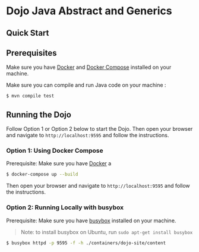 # Dojo Java Abstract and Generics

## Quick Start

## Prerequisites

Make sure you have [Docker](https://docs.docker.com/get-docker/) and [Docker Compose](https://docs.docker.com/compose/install/) installed on your machine.

Make sure you can compile and run Java code on your machine :

```bash 
$ mvn compile test
```

## Running the Dojo

Follow Option 1 or Option 2 below to start the Dojo.
Then open your browser and navigate to `http://localhost:9595` and follow the instructions.

### Option 1: Using Docker Compose

Prerequisite: Make sure you have [Docker](https://docs.docker.com/get-docker/) a

```bash
$ docker-compose up --build
```

Then open your browser and navigate to `http://localhost:9595` and follow the instructions.

### Option 2: Running Locally with busybox

Prerequisite: Make sure you have [busybox](https://busybox.net/) installed on your machine.
> Note: to install busybox on Ubuntu, run `sudo apt-get install busybox`


```bash
$ busybox httpd -p 9595 -f -h ./containers/dojo-site/content
```

